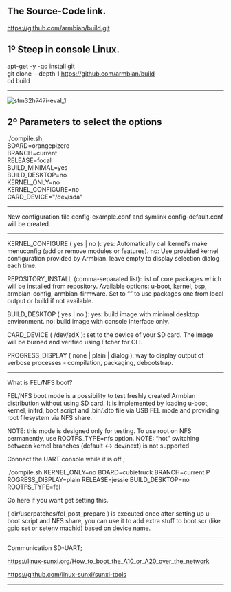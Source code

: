 The Source-Code link.
------------------------
https://github.com/armbian/build.git


1º Steep in console Linux.
--------------------------------------------------------

apt-get -y -qq install git  
git clone --depth 1 https://github.com/armbian/build  
cd build    

--------------------------------------------------------


![stm32h747i-eval_1](https://user-images.githubusercontent.com/74788266/128599376-850917c3-2a7b-4482-8523-3efa1ee381d6.jpg)


2º  Parameters to select the options
--------------------------------------------------------

./compile.sh \
BOARD=orangepizero \
BRANCH=current \
RELEASE=focal \
BUILD_MINIMAL=yes \
BUILD_DESKTOP=no \
KERNEL_ONLY=no \
KERNEL_CONFIGURE=no \
CARD_DEVICE="/dev/sda"
__________________________________________________________

New configuration file config-example.conf and symlink config-default.conf will be created.
___________________________________________________________
KERNEL_CONFIGURE ( yes | no ):
yes: Automatically call kernel’s make menuconfig (add or remove modules or features).
no: Use provided kernel configuration provided by Armbian.
leave empty to display selection dialog each time.

REPOSITORY_INSTALL (comma-separated list): list of core packages which will be installed from repository.
Available options: u-boot, kernel, bsp, armbian-config, armbian-firmware.
Set to “” to use packages one from local output or build if not available.

BUILD_DESKTOP ( yes | no ):
yes: build image with minimal desktop environment.
no: build image with console interface only.

CARD_DEVICE ( /dev/sdX ): set to the device of your SD card. The image will be burned and verified using Etcher for CLI.

PROGRESS_DISPLAY ( none | plain | dialog ): way to display output of verbose processes - compilation, packaging, debootstrap.</p>
________________________________________________________________________________________________________________________________________

What is FEL/NFS boot?

FEL/NFS boot mode is a possibility to test freshly created Armbian distribution without using SD card. It is implemented by loading u-boot, kernel, initrd, boot script and .bin/.dtb file via USB FEL mode and providing root filesystem via NFS share.

NOTE: this mode is designed only for testing. To use root on NFS permanently, use ROOTFS_TYPE=nfs option. NOTE: “hot” switching between kernel branches (default <-> dev/next) is not supported


Connect the UART console while it is off ;

./compile.sh 
KERNEL_ONLY=no
BOARD=cubietruck 
BRANCH=current P
ROGRESS_DISPLAY=plain 
RELEASE=jessie 
BUILD_DESKTOP=no 
ROOTFS_TYPE=fel

Go here if you want get setting this.

( dir/userpatches/fel_post_prepare ) is executed once after setting up u-boot script and NFS share, you can use it to add extra stuff to boot.scr (like gpio set or setenv machid) based on device name.
________________________________________________________________________________________


Communication SD-UART;


https://linux-sunxi.org/How_to_boot_the_A10_or_A20_over_the_network

https://github.com/linux-sunxi/sunxi-tools

___________________________________________________________________________________________________________________________
